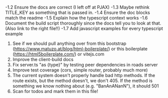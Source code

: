 
-1.2 Ensure the docs are correct (I left off at PJAX)
-1.3 Maybe rethink TITLE_KEY as something that is passed in.
-1.4 Ensure the doc blocks match the readme
-1.5 Explain how the typescript context works
-1.6 Document the build script thoroughly since the docs tell you to look at that. (Also link to the right file!!)
-1.7 Add javascript examples for every typescript example
1. See if we should pull anything over from this bootstrap (https://www.matuzo.at/blog/html-boilerplate/) or this boilerplate (https://html5boilerplate.com/) or vitejs.com
2. Improve the client-build docs
3. Fix server.ts "as {type}" by testing peer dependencies in roads server
4. Improve test coverage (cors, simple router, probably much more)
5. The current system doesn't properly handle bad http methods. If the route exists, but the method doesn't, we don't 405. If the method is something we know nothing about (e.g. "BanAnANanN"), it should 501
6. Scan for todos and mark them in this file!
